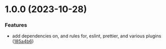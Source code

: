 # 1.0.0 (2023-10-28)


### Features


* add dependencies on, and rules for, eslint, prettier, and various plugins ([185a4b6](https://github.com/Lundalogik/lime-frontend-lint/commit/185a4b60365476a87c943a3fa951aba64cb708bb))
